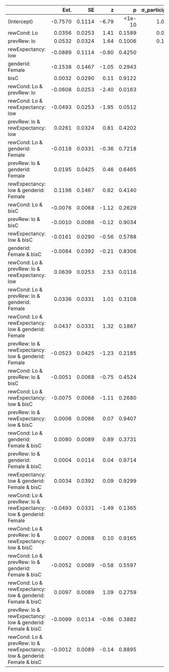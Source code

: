 |                                                                          |    Est. |     SE |     z |      p | σ_participant |
|:------------------------------------------------------------------------ | -------:| ------:| -----:| ------:| -------------:|
| (Intercept)                                                              | -0.7570 | 0.1114 | -6.79 | <1e-10 |        1.0427 |
| rewCond: Lo                                                              |  0.0356 | 0.0253 |  1.41 | 0.1589 |        0.0058 |
| prevRew: lo                                                              |  0.0532 | 0.0324 |  1.64 | 0.1006 |        0.1869 |
| rewExpectancy: low                                                       | -0.0889 | 0.1114 | -0.80 | 0.4250 |               |
| genderid: Female                                                         | -0.1538 | 0.1467 | -1.05 | 0.2943 |               |
| bisC                                                                     |  0.0032 | 0.0290 |  0.11 | 0.9122 |               |
| rewCond: Lo & prevRew: lo                                                | -0.0608 | 0.0253 | -2.40 | 0.0163 |               |
| rewCond: Lo & rewExpectancy: low                                         | -0.0493 | 0.0253 | -1.95 | 0.0512 |               |
| prevRew: lo & rewExpectancy: low                                         |  0.0261 | 0.0324 |  0.81 | 0.4202 |               |
| rewCond: Lo & genderid: Female                                           | -0.0118 | 0.0331 | -0.36 | 0.7218 |               |
| prevRew: lo & genderid: Female                                           |  0.0195 | 0.0425 |  0.46 | 0.6465 |               |
| rewExpectancy: low & genderid: Female                                    |  0.1198 | 0.1467 |  0.82 | 0.4140 |               |
| rewCond: Lo & bisC                                                       | -0.0076 | 0.0068 | -1.12 | 0.2629 |               |
| prevRew: lo & bisC                                                       | -0.0010 | 0.0086 | -0.12 | 0.9034 |               |
| rewExpectancy: low & bisC                                                | -0.0161 | 0.0290 | -0.56 | 0.5788 |               |
| genderid: Female & bisC                                                  | -0.0084 | 0.0392 | -0.21 | 0.8306 |               |
| rewCond: Lo & prevRew: lo & rewExpectancy: low                           |  0.0639 | 0.0253 |  2.53 | 0.0116 |               |
| rewCond: Lo & prevRew: lo & genderid: Female                             |  0.0336 | 0.0331 |  1.01 | 0.3108 |               |
| rewCond: Lo & rewExpectancy: low & genderid: Female                      |  0.0437 | 0.0331 |  1.32 | 0.1867 |               |
| prevRew: lo & rewExpectancy: low & genderid: Female                      | -0.0523 | 0.0425 | -1.23 | 0.2185 |               |
| rewCond: Lo & prevRew: lo & bisC                                         | -0.0051 | 0.0068 | -0.75 | 0.4524 |               |
| rewCond: Lo & rewExpectancy: low & bisC                                  | -0.0075 | 0.0068 | -1.11 | 0.2680 |               |
| prevRew: lo & rewExpectancy: low & bisC                                  |  0.0006 | 0.0086 |  0.07 | 0.9407 |               |
| rewCond: Lo & genderid: Female & bisC                                    |  0.0080 | 0.0089 |  0.89 | 0.3731 |               |
| prevRew: lo & genderid: Female & bisC                                    |  0.0004 | 0.0114 |  0.04 | 0.9714 |               |
| rewExpectancy: low & genderid: Female & bisC                             |  0.0034 | 0.0392 |  0.09 | 0.9299 |               |
| rewCond: Lo & prevRew: lo & rewExpectancy: low & genderid: Female        | -0.0493 | 0.0331 | -1.49 | 0.1365 |               |
| rewCond: Lo & prevRew: lo & rewExpectancy: low & bisC                    |  0.0007 | 0.0068 |  0.10 | 0.9165 |               |
| rewCond: Lo & prevRew: lo & genderid: Female & bisC                      | -0.0052 | 0.0089 | -0.58 | 0.5597 |               |
| rewCond: Lo & rewExpectancy: low & genderid: Female & bisC               |  0.0097 | 0.0089 |  1.09 | 0.2759 |               |
| prevRew: lo & rewExpectancy: low & genderid: Female & bisC               | -0.0099 | 0.0114 | -0.86 | 0.3882 |               |
| rewCond: Lo & prevRew: lo & rewExpectancy: low & genderid: Female & bisC | -0.0012 | 0.0089 | -0.14 | 0.8895 |               |

